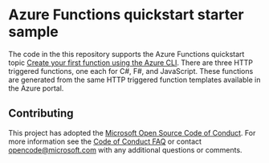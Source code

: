 # Azure Functions quickstart starter sample 

The code in the this repository supports the Azure Functions quickstart topic [Create your first function using the Azure CLI](https://docs.microsoft.com/azure/azure-functions/functions-create-first-azure-function-azure-cli). There are three HTTP triggered functions, one each for C#, F#, and JavaScript. These functions are generated from the same HTTP triggered function templates available in the Azure portal. 

## Contributing

This project has adopted the [Microsoft Open Source Code of Conduct](https://opensource.microsoft.com/codeofconduct/). For more information see the [Code of Conduct FAQ](https://opensource.microsoft.com/codeofconduct/faq/) or contact [opencode@microsoft.com](mailto:opencode@microsoft.com) with any additional questions or comments.
